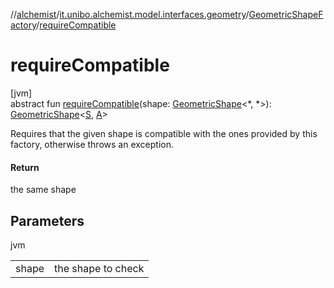 //[alchemist](../../../index.md)/[it.unibo.alchemist.model.interfaces.geometry](../index.md)/[GeometricShapeFactory](index.md)/[requireCompatible](require-compatible.md)

# requireCompatible

[jvm]\
abstract fun [requireCompatible](require-compatible.md)(shape: [GeometricShape](../-geometric-shape/index.md)<*, *>): [GeometricShape](../-geometric-shape/index.md)<[S](index.md), [A](index.md)>

Requires that the given shape is compatible with the ones provided by this factory, otherwise throws an exception.

#### Return

the same shape

## Parameters

jvm

| | |
|---|---|
| shape | the shape to check |
